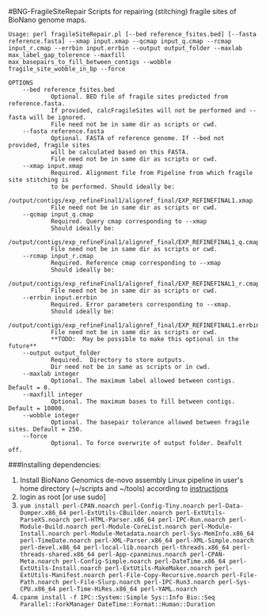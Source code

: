 #BNG-FragileSiteRepair
Scripts for repairing (stitching) fragile sites of BioNano genome maps. 

```
Usage: perl fragileSiteRepair.pl [--bed reference_fsites.bed] [--fasta reference.fasta] --xmap input.xmap --qcmap input_q.cmap --rcmap input_r.cmap --errbin input.errbin --output output_folder --maxlab max_label_gap_tolerence --maxfill max_basepairs_to_fill_between_contigs --wobble fragile_site_wobble_in_bp --force 
```
``` 
OPTIONS
	--bed reference_fsites.bed
			Optional. BED file of fragile sites predicted from reference.fasta. 
			If provided, calcFragileSites will not be performed and --fasta will be ignored. 
			File need not be in same dir as scripts or cwd. 
	--fasta reference.fasta
			Optional. FASTA of reference genome. If --bed not provided, fragile sites 
			will be calculated based on this FASTA. 
			File need not be in same dir as scripts or cwd. 
	--xmap input.xmap
			Required. Alignment file from Pipeline from which fragile site stitching is 
			to be performed. Should ideally be: 
			/output/contigs/exp_refineFinal1/alignref_final/EXP_REFINEFINAL1.xmap
			File need not be in same dir as scripts or cwd. 
	--qcmap input_q.cmap
			Required. Query cmap corresponding to --xmap
			Should ideally be: 
			/output/contigs/exp_refineFinal1/alignref_final/EXP_REFINEFINAL1_q.cmap
			File need not be in same dir as scripts or cwd. 
	--rcmap input_r.cmap
			Required. Reference cmap corresponding to --xmap
			Should ideally be: 
			/output/contigs/exp_refineFinal1/alignref_final/EXP_REFINEFINAL1_r.cmap
			File need not be in same dir as scripts or cwd. 
	--errbin input.errbin
			Required. Error parameters corresponding to --xmap.  
			Should ideally be: 
			/output/contigs/exp_refineFinal1/alignref_final/EXP_REFINEFINAL1.errbin
			File need not be in same dir as scripts or cwd. 
			**TODO:  May be possible to make this optional in the future**
	--output output_folder
			Required.  Directory to store outputs. 
			Dir need not be in same as scripts or in cwd. 
	--maxlab integer
			Optional. The maximum label allowed between contigs. Default = 0.
	--maxfill integer
			Optional. The maximum bases to fill between contigs. Default = 10000. 
	--wobble integer
			Optional. The basepair tolerance allowed between fragile sites. Default = 250. 
	--force 
			Optional. To force overwrite of output folder. Deafult off. 
```

###Installing dependencies:
1. Install BioNano Genomics de-novo assembly Linux pipeline in user's home directory (~/scripts and ~/tools) according to [instructions](http://www.bnxinstall.com/training/docs/IrysViewSoftwareInstallationGuide.pdf)  
2. login as root [or use sudo]
3. `yum install perl-CPAN.noarch perl-Config-Tiny.noarch perl-Data-Dumper.x86_64 perl-ExtUtils-CBuilder.noarch perl-ExtUtils-ParseXS.noarch perl-HTML-Parser.x86_64 perl-IPC-Run.noarch perl-Module-Build.noarch perl-Module-CoreList.noarch perl-Module-Install.noarch perl-Module-Metadata.noarch perl-Sys-MemInfo.x86_64 perl-TimeDate.noarch perl-XML-Parser.x86_64 perl-XML-Simple.noarch perl-devel.x86_64 perl-local-lib.noarch perl-threads.x86_64 perl-threads-shared.x86_64 perl-App-cpanminus.noarch perl-CPAN-Meta.noarch perl-Config-Simple.noarch perl-DateTime.x86_64 perl-ExtUtils-Install.noarch perl-ExtUtils-MakeMaker.noarch perl-ExtUtils-Manifest.noarch perl-File-Copy-Recursive.noarch perl-File-Path.noarch perl-File-Slurp.noarch perl-IPC-Run3.noarch perl-Sys-CPU.x86_64 perl-Time-HiRes.x86_64 perl-YAML.noarch`
4. `cpanm install -f IPC::System::Simple Sys::Info Bio::Seq Parallel::ForkManager DateTime::Format::Human::Duration`

